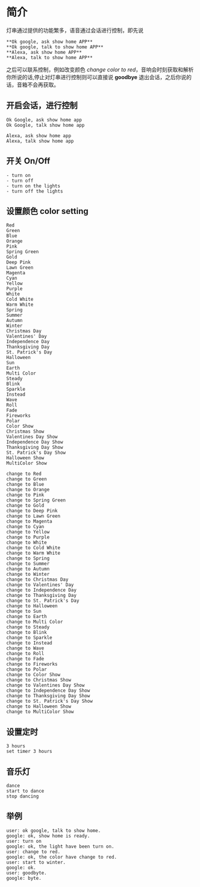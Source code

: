 
# 简介
灯串通过提供的功能繁多，语音通过会话进行控制，即先说

    **Ok google, ask show home APP** 
    **Ok google, talk to show home APP** 
    **Alexa, ask show home APP** 
    **Alexa, talk to show home APP** 

    
    
之后可以联系控制，例如改变颜色 *change color to red*，音响会时刻获取和解析你所说的话,停止对灯串进行控制则可以直接说 **goodbye** 退出会话，之后你说的话，音箱不会再获取。 

## 开启会话，进行控制

    Ok Google, ask show home app
    Ok Google, talk show home app

    Alexa, ask show home app
    Alexa, talk show home app
    
## 开关 On/Off

    - turn on 
    - turn off
    - turn on the lights
    - turn off the lights
     
     
## 设置颜色 color setting

    Red
    Green
    Blue
    Orange
    Pink
    Spring Green
    Gold
    Deep Pink
    Lawn Green
    Magenta
    Cyan
    Yellow
    Purple
    White
    Cold White
    Warm White
    Spring
    Summer
    Autumn
    Winter
    Christmas Day
    Valentines' Day
    Independence Day
    Thanksgiving Day
    St. Patrick's Day
    Halloween
    Sun
    Earth
    Multi Color
    Steady
    Blink
    Sparkle
    Instead
    Wave
    Roll
    Fade
    Fireworks
    Polar
    Color Show
    Christmas Show
    Valentines Day Show
    Independence Day Show
    Thanksgiving Day Show
    St. Patrick's Day Show
    Halloween Show
    MultiColor Show

    change to Red
    change to Green
    change to Blue
    change to Orange
    change to Pink
    change to Spring Green
    change to Gold
    change to Deep Pink
    change to Lawn Green
    change to Magenta
    change to Cyan
    change to Yellow
    change to Purple
    change to White
    change to Cold White
    change to Warm White
    change to Spring
    change to Summer
    change to Autumn
    change to Winter
    change to Christmas Day
    change to Valentines' Day
    change to Independence Day
    change to Thanksgiving Day
    change to St. Patrick's Day
    change to Halloween
    change to Sun
    change to Earth
    change to Multi Color
    change to Steady
    change to Blink
    change to Sparkle
    change to Instead
    change to Wave
    change to Roll
    change to Fade
    change to Fireworks
    change to Polar
    change to Color Show
    change to Christmas Show
    change to Valentines Day Show
    change to Independence Day Show
    change to Thanksgiving Day Show
    change to St. Patrick's Day Show
    change to Halloween Show
    change to MultiColor Show



## 设置定时

    3 hours
    set timer 3 hours
## 音乐灯

    dance
    start to dance
    stop dancing
    
## 举例

    user: ok google, talk to show home.
    google: ok, show home is ready.
    user: turn on
    google: ok, the light have been turn on.
    user: change to red.
    google: ok, the color have change to red.
    user: start to winter.
    google: ok.
    user: goodbyte.
    google: byte.